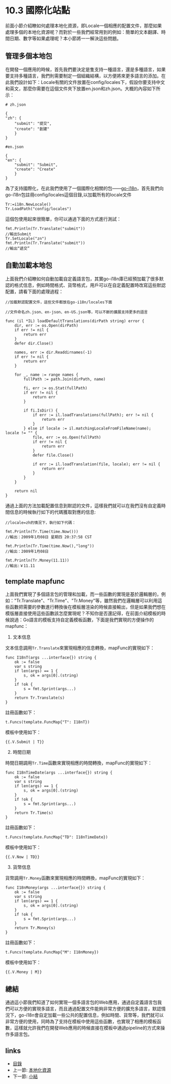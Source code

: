 <!-- {% raw %} -->
# 10.3 國際化站點
前面小節介紹瞭如何處理本地化資源，即Locale一個相應的配置文件，那麼如果處理多個的本地化資源呢？而對於一些我們經常用到的例如：簡單的文本翻譯、時間日期、數字等如果處理呢？本小節將一一解決這些問題。
## 管理多個本地包
在開發一個應用的時候，首先我們要決定是隻支持一種語言，還是多種語言，如果要支持多種語言，我們則需要制定一個組織結構，以方便將來更多語言的添加。在此我們設計如下：Locale有關的文件放置在config/locales下，假設你要支持中文和英文，那麼你需要在這個文件夾下放置en.json和zh.json。大概的內容如下所示：

	# zh.json

	{
	"zh": {
		"submit": "提交",
		"create": "創建"
		}
	}

	#en.json

	{
	"en": {
		"submit": "Submit",
		"create": "Create"
		}
	}

為了支持國際化，在此我們使用了一個國際化相關的包——[go-i18n](https://github.com/astaxie/go-i18n)，首先我們向go-i18n包註冊config/locales這個目錄,以加載所有的locale文件

	Tr:=i18n.NewLocale()
	Tr.LoadPath("config/locales")

這個包使用起來很簡單，你可以通過下面的方式進行測試：

	fmt.Println(Tr.Translate("submit"))
	//輸出Submit
	Tr.SetLocale("zn")
	fmt.Println(Tr.Translate("submit"))
	//輸出“遞交”

## 自動加載本地包
上面我們介紹瞭如何自動加載自定義語言包，其實go-i18n庫已經預加載了很多默認的格式信息，例如時間格式、貨幣格式，用戶可以在自定義配置時改寫這些默認配置，請看下面的處理過程：


	//加載默認配置文件，這些文件都放在go-i18n/locales下面

	//文件命名zh.json、en-json、en-US.json等，可以不斷的擴展支持更多的語言

	func (il *IL) loadDefaultTranslations(dirPath string) error {
		dir, err := os.Open(dirPath)
		if err != nil {
			return err
		}
		defer dir.Close()

		names, err := dir.Readdirnames(-1)
		if err != nil {
			return err
		}

		for _, name := range names {
			fullPath := path.Join(dirPath, name)

			fi, err := os.Stat(fullPath)
			if err != nil {
				return err
			}

			if fi.IsDir() {
				if err := il.loadTranslations(fullPath); err != nil {
					return err
				}
			} else if locale := il.matchingLocaleFromFileName(name); locale != "" {
				file, err := os.Open(fullPath)
				if err != nil {
					return err
				}
				defer file.Close()

				if err := il.loadTranslation(file, locale); err != nil {
					return err
				}
			}
		}

		return nil
	}

通過上面的方法加載配置信息到默認的文件，這樣我們就可以在我們沒有自定義時間信息的時候執行如下的代碼獲取對應的信息:

	//locale=zh的情況下，執行如下代碼：

	fmt.Println(Tr.Time(time.Now()))
	//輸出：2009年1月08日 星期四 20:37:58 CST

	fmt.Println(Tr.Time(time.Now(),"long"))
	//輸出：2009年1月08日

	fmt.Println(Tr.Money(11.11))
	//輸出:￥11.11

## template mapfunc
上面我們實現了多個語言包的管理和加載，而一些函數的實現是基於邏輯層的，例如："Tr.Translate"、"Tr.Time"、"Tr.Money"等，雖然我們在邏輯層可以利用這些函數把需要的參數進行轉換後在模板層渲染的時候直接輸出，但是如果我們想在模版層直接使用這些函數該怎麼實現呢？不知你是否還記得，在前面介紹模板的時候說過：Go語言的模板支持自定義模板函數，下面是我們實現的方便操作的mapfunc：

1. 文本信息

文本信息調用`Tr.Translate`來實現相應的信息轉換，mapFunc的實現如下：

	func I18nT(args ...interface{}) string {
		ok := false
		var s string
		if len(args) == 1 {
			s, ok = args[0].(string)
		}
		if !ok {
			s = fmt.Sprint(args...)
		}
		return Tr.Translate(s)
	}

註冊函數如下：

	t.Funcs(template.FuncMap{"T": I18nT})

模板中使用如下：

	{{.V.Submit | T}}


2. 時間日期

時間日期調用`Tr.Time`函數來實現相應的時間轉換，mapFunc的實現如下：

	func I18nTimeDate(args ...interface{}) string {
		ok := false
		var s string
		if len(args) == 1 {
			s, ok = args[0].(string)
		}
		if !ok {
			s = fmt.Sprint(args...)
		}
		return Tr.Time(s)
	}

註冊函數如下：

	t.Funcs(template.FuncMap{"TD": I18nTimeDate})

模板中使用如下：

	{{.V.Now | TD}}

3. 貨幣信息

貨幣調用`Tr.Money`函數來實現相應的時間轉換，mapFunc的實現如下：

	func I18nMoney(args ...interface{}) string {
		ok := false
		var s string
		if len(args) == 1 {
			s, ok = args[0].(string)
		}
		if !ok {
			s = fmt.Sprint(args...)
		}
		return Tr.Money(s)
	}

註冊函數如下：

	t.Funcs(template.FuncMap{"M": I18nMoney})

模板中使用如下：

	{{.V.Money | M}}

## 總結
通過這小節我們知道了如何實現一個多語言包的Web應用，通過自定義語言包我們可以方便的實現多語言，而且通過配置文件能夠非常方便的擴充多語言，默認情況下，go-i18n會自定加載一些公共的配置信息，例如時間、貨幣等，我們就可以非常方便的使用，同時為了支持在模板中使用這些函數，也實現了相應的模板函數，這樣就允許我們在開發Web應用的時候直接在模板中通過pipeline的方式來操作多語言包。

## links
  * [目錄](<preface.md>)
  * 上一節: [本地化資源](<10.2.md>)
  * 下一節: [小結](<10.4.md>)
<!-- {% endraw %} -->
